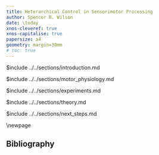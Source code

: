 ```yaml
---
title: Heterarchical Control in Sensorimotor Processing
author: Spencer R. Wilson
date: \today
xnos-cleveref: true
xnos-capitalise: true
papersize: a4
geometry: margin=30mm
# toc: true
---
```


<!-- you MUST have new lines between transcludes! -->

$include ../../sections/introduction.md

$include ../../sections/motor_physiology.md

<!-- $include ../../sections/background_experiment.md -->

<!-- $include ../../sections/background_theory.md -->

$include ../../sections/experiments.md

$include ../../sections/theory.md

$include ../../sections/next_steps.md

\newpage

## Bibliography